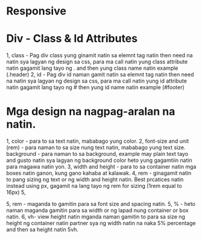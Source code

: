 # Responsive 
<!--
html {
  font-size: 100%; /* 1rem = 16px */
}

body {
  font-family: sans-serif;
  font-size: 1rem;       /* 16px */
  line-height: 1.6;
  margin: 0;
  padding: 1rem;
}

h1 { font-size: 2rem; }    /* 32px */

.box {
  width: 3.125rem;     /* 50px */
  height: 3.125rem;
  background: lightgray;
-->
# Div - Class & Id Attributes

1, class - Pag div class yung ginamit natin sa elemnt tag natin then need na natin sya lagyan ng design sa css, para ma call natin yung class attribute natin gagamit lang tayo ng . and then yung class name natin example (.header)
2, id - Pag div id naman gamit natin sa elemnt tag natin then need na natin sya lagyan ng design sa css, para ma call natin yung id attribute natin gagamit lang tayo ng # then yung id name natin example (#footer)


# Mga design na nagpag-aralan na natin.

1, color - para to sa text natin, mababago yung color.
2, font-size and unit (rem) - para naman to sa size nung text natin, mababago yung text size.
background - para naman to sa background, example may plain text tayo and gusto natin sya lagyan ng background color heto yung gagamtiin natin para magawa natin yon.
3, width and height - para to sa container natin mga boxes natin ganon, kung gano kahaba at kalawak.
4, rem - ginagamit natin to pang sizing ng text or ng width and height natin. Best prcatices natin instead using px, gagamit na lang tayo ng rem for sizing (1rem equal to 16px)
5, 



5, rem - maganda to gamitin para sa font size and spacing natin.
5, % - heto naman maganda gamitin para sa width or ng lapad nung container or box natin.
6, vh- view height natin mganda naman gamitin to para sa size ng height ng container natin partner sya ng width natin na naka 5% percentage and then sa height natin 5vh.

